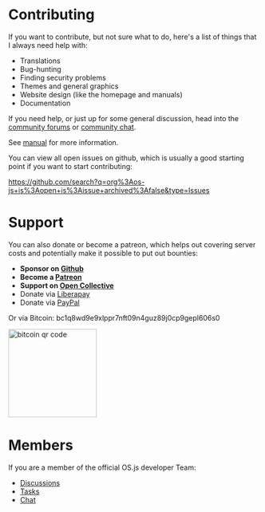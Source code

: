 # Contributing

If you want to contribute, but not sure what to do, here's a list of things that I always need help with:

* Translations
* Bug-hunting
* Finding security problems
* Themes and general graphics
* Website design (like the homepage and manuals)
* Documentation

If you need help, or just up for some general discussion, head into the [community forums](https://community.os-js.org/) or [community chat](https://gitter.im/os-js/OS.js).

See [manual](https://manual.os-js.org/v3/development/) for more information.

You can view all open issues on github, which is usually a good starting point if you want to start contributing:

https://github.com/search?q=org%3Aos-js+is%3Aopen+is%3Aissue+archived%3Afalse&type=Issues

# Support

You can also donate or become a patreon, which helps out covering server costs and potentially make it possible to put out bounties:

* **Sponsor on [Github](https://github.com/sponsors/andersevenrud)**
* **Become a [Patreon](https://www.patreon.com/user?u=2978551&ty=h&u=2978551)**
* **Support on [Open Collective](https://opencollective.com/osjs)**
* Donate via [Liberapay](https://liberapay.com/os-js/)
* Donate via [PayPal](https://paypal.me/andersevenrud)

Or via Bitcoin: bc1q8wd9e9xlppr7nft09n4guz89j0cp9gepl606s0

<img src="https://manual.os-js.org/wallet.png" alt="bitcoin qr code" width="177" height="177">

# Members

If you are a member of the official OS.js developer Team:

* [Discussions](http://community.os-js.org/c/team)
* [Tasks](https://trello.com/osjs)
* [Chat](https://gitter.im/os-js/OS.js/teams)
